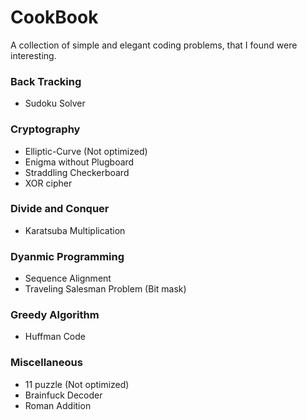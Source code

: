 # CookBook

A collection of simple and elegant coding problems, that I found were interesting.



### Back Tracking

* Sudoku Solver


### Cryptography

* Elliptic-Curve (Not optimized)
* Enigma without Plugboard
* Straddling Checkerboard
* XOR cipher


### Divide and Conquer

* Karatsuba Multiplication


### Dyanmic Programming

* Sequence Alignment
* Traveling Salesman Problem (Bit mask)


### Greedy Algorithm

* Huffman Code


### Miscellaneous

* 11 puzzle (Not optimized)
* Brainfuck Decoder
* Roman Addition
